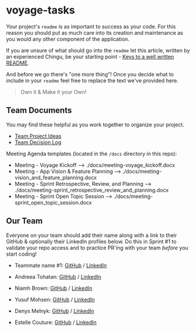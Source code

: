 # voyage-tasks

Your project's `readme` is as important to success as your code. For 
this reason you should put as much care into its creation and maintenance
as you would any other component of the application.

If you are unsure of what should go into the `readme` let this article,
written by an experienced Chingu, be your starting point - 
[Keys to a well written README](https://tinyurl.com/yk3wubft).

And before we go there's "one more thing"! Once you decide what to include
in your `readme` feel free to replace the text we've provided here.

> Own it & Make it your Own!

## Team Documents

You may find these helpful as you work together to organize your project.

- [Team Project Ideas](./docs/team_project_ideas.md)
- [Team Decision Log](./docs/team_decision_log.md)

Meeting Agenda templates (located in the `/docs` directory in this repo):

- Meeting - Voyage Kickoff --> ./docs/meeting-voyage_kickoff.docx
- Meeting - App Vision & Feature Planning --> ./docs/meeting-vision_and_feature_planning.docx
- Meeting - Sprint Retrospective, Review, and Planning --> ./docs/meeting-sprint_retrospective_review_and_planning.docx
- Meeting - Sprint Open Topic Session --> ./docs/meeting-sprint_open_topic_session.docx

## Our Team

Everyone on your team should add their name along with a link to their GitHub
& optionally their LinkedIn profiles below. Do this in Sprint #1 to validate
your repo access and to practice PR'ing with your team *before* you start
coding!

- Teammate name #1: [GitHub](https://github.com/ghaccountname) / [LinkedIn](https://linkedin.com/in/liaccountname)
- Andreea Tohatan: [GitHub](https://github.com/Andreea-A-T) / [LinkedIn](https://linkedin.com/in/andreea-anamaria-tohatan/)

- Niamh Brown: [GitHub](https://github.com/NiamhBrown) / [LinkedIn](https://www.linkedin.com/in/niamh-brown1/)
- Yusuf Mohsen: [GitHub](https://github.com/yusufmohsiin) / [LinkedIn](https://www.linkedin.com/in/yusuf-mohsiin/)
- Denys Melnyk: [GitHub](https://github.com/TheDrakl) / [LinkedIn](https://www.linkedin.com/in/denys-melnyk7/)
- Estelle Couture: [GitHub](https://github.com/Escargotte) / [LinkedIn](https://www.linkedin.com/in/estelle-couture-41422b47/)

